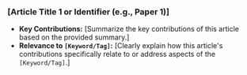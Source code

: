 
### [Article Title 1 or Identifier (e.g., Paper 1)]

*   **Key Contributions:** [Summarize the key contributions of this article based on the provided summary.]
*   **Relevance to `[Keyword/Tag]`:** [Clearly explain how this article's contributions specifically relate to or address aspects of the `[Keyword/Tag]`.]
